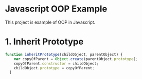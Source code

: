 # Javascript OOP Example
This project is example of OOP in Javascript.

# 1. Inherit Prototype
```javascript
function inheritPrototype(childObject, parentObject) {
  	var copyOfParent = Object.create(parentObject.prototype);
  	copyOfParent.constructor = childObject;
  	childObject.prototype = copyOfParent;
  }
```